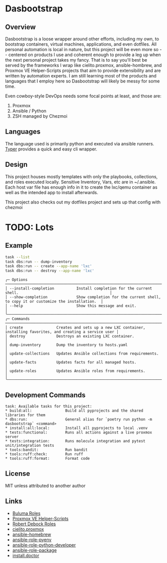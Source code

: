 # Dasbootstrap

## Overview

Dasbootstrap is a loose wrapper around other efforts, including my own, to bootstrap containers, virtual machines, applications, and even dotfiles.  All personal automation is local in nature, but this project will be even more so -- centered on products I use and coherent enough to provide a leg up when the next personal project takes my fancy.  That is to say you'll best be served by the frameworks I wrap like cielito.proxmox, ansible-hombrew, and Proxmox VE Helper-Scripts projects that aim to provide extensibility and are written by automation experts.  I am still learning most of the products and languages that I employ here so Dasbootstrap will likely be messy for some time.

Even cowboy-style DevOps needs some focal points at least, and those are:

1. Proxmox
2. Ansible / Python
3. ZSH managed by Chezmoi

## Languages

The language used is primarily python and executed via ansible runners.  [Typer](https://github.com/tiangolo/typer) provides a quick and easy cli wrapper.

## Design

This project houses mostly templates with only the playbooks, collections, and roles executed locally.  Sensitive Inventory, Vars, etc are in ~/.ansible.  Each host var file has enough info in it to create the lxc/qemu container as well as the intended app to install afterwards.

This project also checks out my dotfiles project and sets up that config with chezmoi

# TODO: Lots

## Example

```bash
task --list
task dbs:run -- dump-inventory
task dbs:run -- create --app-name 'lxc'
task dbs:run -- destroy --app-name 'lxc'
```

```text
╭─ Options ───────────────────────────────────────────────────────────────────────────────────────────────────────╮
│ --install-completion          Install completion for the current shell.                                         │
│ --show-completion             Show completion for the current shell, to copy it or customize the installation.  │
│ --help                        Show this message and exit.                                                       │
╰─────────────────────────────────────────────────────────────────────────────────────────────────────────────────╯
╭─ Commands ──────────────────────────────────────────────────────────────────────────────────────────────────────╮
│ create               Creates and sets up a new LXC container, installing favorites, and creating a service user │
│ destroy              Destroys an existing LXC container.                                                        │
│ dump-inventory       Dump the inventory to hosts.yaml                                                           │
│ update-collections   Updates Ansible collections from requirements.                                             │
│ update-facts         Updates facts for all managed hosts.                                                       │
│ update-roles         Updates Ansible roles from requirements.                                                   │
╰─────────────────────────────────────────────────────────────────────────────────────────────────────────────────╯
```

## Development Commands

```
task: Available tasks for this project:
* build:all:               Build all pyprojects and the shared libraries for them
* dbs:run:                 General alias for `poetry run python -m dasbootstrap` <command>
* install:all:local:       Install all pyprojects to local .venv
* tests:functional:        Runs all actions against a live proxmox server
* tests:integration:       Runs molecule integration and pytest unit/integration tests
* tools:bandit:            Run bandit
* tools:ruff:check:        Run ruff
* tools:ruff:format:       Format code
```

## License

MIT unless attributed to another author

## Links

* [Buluma Roles](https://galaxy.ansible.com/ui/repo/published/buluma/roles/docs/)
* [Proxmox VE Helper-Scripts](https://tteck.github.io/Proxmox/)
* [Robert Debock Roles](https://robertdebock.nl/ansible.html)
* [cielito.proxmox](https://git.interior.edu.uy/cielito/proxmox)
* [ansible-homebrew](https://github.com/ProfessorManhattan/ansible-homebrew)
* [ansible-role-pyenv](https://github.com/staticdev/ansible-role-pyenv)
* [ansible-role-python-developer](https://github.com/staticdev/ansible-role-python-developer)
* [ansible-role-package](https://github.com/GROG/ansible-role-package)
* [install.doctor](https://github.com/megabyte-labs/install.doctor/tree/master)